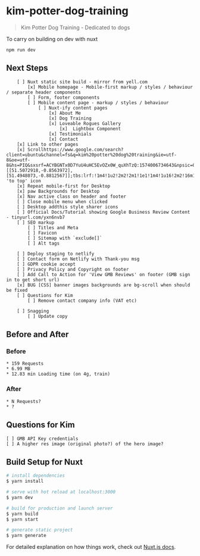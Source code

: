 # kim-potter-dog-training

> Kim Potter Dog Training - Dedicated to dogs

To carry on building on dev with nuxt

    npm run dev

## Next Steps

```
    [ ] Nuxt static site build - mirror from yell.com
        [x] Mobile homepage - Mobile-first markup / styles / behaviour / separate header components
        [ ] Form, footer components
        [ ] Mobile content page - markup / styles / behaviour
            [ ] Nuxt-ify content pages
                [x] About Me
                [x] Dog Training
                [x] Loveable Rogues Gallery
                    [x]  Lightbox Component
                [x] Testimonials
                [x] Contact
    [x] Link to other pages
    [x] Scrollhttps://www.google.com/search?client=ubuntu&channel=fs&q=kim%20potter%20dog%20training&ie=utf-8&oe=utf-8&hs=PIQ&sxsrf=ACYBGNTx0D7YuU4uHC5EvOZx0W_quXhTzQ:1574006734643&npsic=0&rflfq=1&rlha=0&rllag=51501049,-868826,986&tbm=lcl&rldimm=17468382948405453588&ved=2ahUKEwishauC0PHlAhU7URUIHSPABqIQvS4wAHoECAgQGA&rldoc=1&tbs=lrf:!1m4!1u2!2m2!2m1!1e1!1m4!1u16!2m2!16m1!1e1!1m4!1u16!2m2!16m1!1e2!2m1!1e2!2m1!1e16!3sIAE,lf:1,lf_ui:2&rlst=f#rlfi=hd:;si:17468382948405453588;mv:[[51.5072918,-0.8563972],[51.4948073,-0.8812567]];tbs:lrf:!1m4!1u2!2m2!2m1!1e1!1m4!1u16!2m2!16m1!1e1!1m4!1u16!2m2!16m1!1e2!2m1!1e2!2m1!1e16!3sIAE,lf:1,lf_ui:2 'to top' icon
    [x] Repeat mobile-first for Desktop
    [x] paw Backgrounds for Desktop
    [x] Nav active class on header and footer
    [ ] Close mobile menu when clicked
    [ ] Desktop addthis style sharer icons
    [ ] Official Docs/Tutorial showing Google Business Review Content - tinyurl.com/yxn6nvb7
    [ ] SEO markup
        [ ] Titles and Meta 
        [ ] Favicon
        [ ] Sitemap with `exclude[]`
        [ ] Alt tags

    [ ] Deploy staging to netlify
    [ ] Contact form on Netlify with Thank-you msg
    [ ] GDPR cookie accept
    [ ] Privacy Policy and Copyright on footer
    [ ] Add Call to Action for 'View GMB Reviews' on footer (GMB sign in to get short url)
    [x] BUG [CSS] banner images backgrounds are bg-scroll when should be fixed
    [ ] Questions for Kim
        [ ] Remove contact company info (VAT etc)

    [ ] Snagging
        [ ] Update copy
```
## Before and After

### Before
    * 159 Requests
    * 6.99 MB
    * 12.83 min Loading time (on 4g, train)

### After
    * N Requests?
    * ?

## Questions for Kim
```
[ ] GMB API Key credentials
[ ] A higher res image (original photo?) of the hero image?
```

## Build Setup for Nuxt

``` bash
# install dependencies
$ yarn install

# serve with hot reload at localhost:3000
$ yarn dev

# build for production and launch server
$ yarn build
$ yarn start

# generate static project
$ yarn generate
```

For detailed explanation on how things work, check out [Nuxt.js docs](https://nuxtjs.org).
